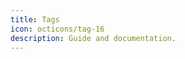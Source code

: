 ```yaml
---
title: Tags
icon: octicons/tag-16
description: Guide and documentation.
---
```


<!-- material/tags -->
